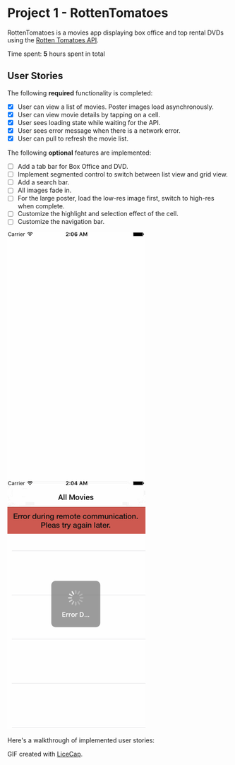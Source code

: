 # Project 1 - RottenTomatoes

RottenTomatoes is a movies app displaying box office and top rental DVDs using the [Rotten Tomatoes API](http://developer.rottentomatoes.com/docs/read/JSON).

Time spent: **5** hours spent in total

## User Stories

The following **required** functionality is completed:

- [x] User can view a list of movies. Poster images load asynchronously.
- [x] User can view movie details by tapping on a cell.
- [x] User sees loading state while waiting for the API.
- [x] User sees error message when there is a network error.
- [x] User can pull to refresh the movie list.

The following **optional** features are implemented:

- [ ] Add a tab bar for Box Office and DVD.
- [ ] Implement segmented control to switch between list view and grid view.
- [ ] Add a search bar.
- [ ] All images fade in.
- [ ] For the large poster, load the low-res image first, switch to high-res when complete.
- [ ] Customize the highlight and selection effect of the cell.
- [ ] Customize the navigation bar.

![Video Walkthrough](RTDemoRemaining.gif)
![Video Walkthrough](RTDemoError.gif)

Here's a walkthrough of implemented user stories:

GIF created with [LiceCap](http://www.cockos.com/licecap/).
